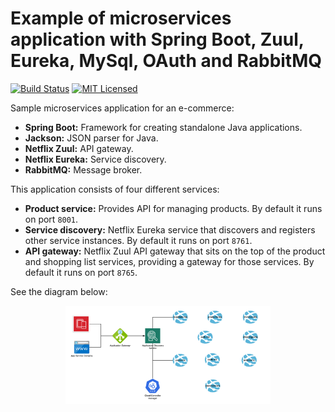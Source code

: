 # Example of microservices application with Spring Boot, Zuul, Eureka, MySql, OAuth and RabbitMQ

[![Build Status](https://travis-ci.org/costanzopa/jandchase-api.svg?branch=master)](https://travis-ci.org/costanzopa/janchase-api)
[![MIT Licensed](https://img.shields.io/badge/license-MIT-blue.svg)](https://raw.githubusercontent.com/costanzopa/jandchase-api/master/LICENSE.txt)

Sample microservices application for an e-commerce:

- **Spring Boot:** Framework for creating standalone Java applications.
- **Jackson:** JSON parser for Java.
- **Netflix Zuul:** API gateway.
- **Netflix Eureka:** Service discovery.
- **RabbitMQ:** Message broker.

This application consists of four different services:

- **Product service:** Provides API for managing products. By default it runs on port `8001`.
- **Service discovery:** Netflix Eureka service that discovers and registers other service instances. By default it runs on port `8761`.
- **API gateway:** Netflix Zuul API gateway that sits on the top of the product and shopping list services, providing a gateway for those services. By default it runs on port `8765`.

See the diagram below:

<!-- Hack to center the image in GitHub -->
<p align="center">
  <img src="misc/jandchase-architecture.png" alt="Architecture diagram" width="65%"/>
</p>
